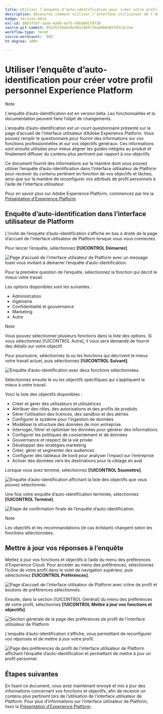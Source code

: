 ```yaml
---
title: Utiliser l’enquête d’auto-identification pour créer votre profil personnel Experience Platform
description: Découvrez comment utiliser l’interface utilisateur de l’enquête d’auto-identification pour recevoir du contenu pertinent selon les fonctions de votre rôle et les objectifs associés.
badge: Version bêta
exl-id: 80b3f55f-1eab-4a99-be75-49bd091f9739
source-git-commit: 05a7b73da610a30119b4719ae6b6d85f93cdc2ae
workflow-type: tm+mt
source-wordcount: '561'
ht-degree: 100%

---
```


# Utiliser l’enquête d’auto-identification pour créer votre profil personnel Experience Platform

>[!NOTE]
>
>L’enquête d’auto-identification est en version bêta. Les fonctionnalités et la documentation peuvent faire l’objet de changements.

L’enquête d’auto-identification est un court questionnaire présenté sur la page d’accueil de l’interface utilisateur d’Adobe Experience Platform. Vous pouvez remplir le questionnaire pour fournir des informations sur vos fonctions professionnelles et sur vos objectifs généraux. Ces informations sont ensuite utilisées pour mieux aligner les guides intégrés au produit et finalement diffuser du contenu plus pertinent par rapport à vos objectifs.

Ce document fournit des informations sur la manière dont vous pouvez utiliser l’enquête d’auto-identification dans l’interface utilisateur de Platform pour recevoir du contenu pertinent en fonction de vos objectifs et tâches, ainsi que sur la manière de reconfigurer vos attributs de profil personnels à l’aide de l’interface utilisateur.

Pour en savoir plus sur Adobe Experience Platform, commencez par lire la [Présentation dʼExperience Platform](home.md).

## Enquête d’auto-identification dans l’interface utilisateur de Platform

L’invite de l’enquête d’auto-identification s’affiche en bas à droite de la page d’accueil de l’interface utilisateur de Platform lorsque vous vous connectez.

Pour lancer l’enquête, sélectionnez **[!UICONTROL Démarrer]**.

![Page d’accueil de l’interface utilisateur de Platform avec un message toast vous invitant à démarrer l’enquête d’auto-identification.](./images/survey/survey-prompt.png)

Pour la première question de l’enquête, sélectionnez la fonction qui décrit le mieux votre travail.

Les options disponibles sont les suivantes :

* Administration
* Ingénierie
* Confidentialité et gouvernance
* Marketing
* Autre

>[!NOTE]
>
>Vous pouvez sélectionner plusieurs fonctions dans la liste des options. Si vous sélectionnez [!UICONTROL Autre], il vous sera demandé de fournir des détails sur votre objectif.

Pour poursuivre, sélectionnez la ou les fonctions qui décrivent le mieux votre travail actuel, puis sélectionnez **[!UICONTROL Suivant]**.

![Enquête d’auto-identification avec deux fonctions sélectionnées.](./images/survey/select-functions.png)

Sélectionnez ensuite le ou les objectifs spécifiques qui s’appliquent le mieux à votre travail.

Voici la liste des objectifs disponibles :

* Créer et gérer des utilisateurs et utilisatrices
* Attribuer des rôles, des autorisations et des profils de produits
* Gérer l’utilisation des licences, des sandbox et des alertes
* Configurer le système pour l’ingestion de données
* Modéliser la structure des données de mon entreprise
* Interroger, filtrer et optimiser les données pour générer des informations
* Configurer les politiques de consentement et de données
* Gouvernance et respect de la vie privée
* Développer des stratégies marketing
* Créer, gérer et segmenter des audiences
* Configurer des tableaux de bord pour analyser l’impact sur l’entreprise
* Activer des données vers les destinations pour le ciblage en aval

Lorsque vous avez terminé, sélectionnez **[!UICONTROL Soumettre]**.

![Enquête d’auto-identification affichant la liste des objectifs que vous pouvez sélectionner.](./images/survey/select-objectives.png)

Une fois votre enquête d’auto-identification terminée, sélectionnez **[!UICONTROL Terminé]**.

![Étape de confirmation finale de l’enquête d’auto-identification.](./images/survey/survey-complete.png)

>[!NOTE]
>
>Les objectifs et les recommandations (le cas échéant) changent selon les fonctions sélectionnées.

## Mettre à jour vos réponses à l’enquête

Mettez à jour vos fonctions et objectifs à l’aide du menu des préférences d’Experience Cloud. Pour accéder au menu des préférences, sélectionnez l’icône de votre profil dans le volet de navigation supérieur, puis sélectionnez **[!UICONTROL Préférences]**.

![Page d’accueil de l’interface utilisateur de Platform avec icône de profil et boutons de préférences sélectionnés.](./images/survey/preferences.png)

Ensuite, dans la section [!UICONTROL Général] du menu des préférences de votre profil, sélectionnez **[!UICONTROL Mettre à jour vos fonctions et objectifs]**.

![Section générale de la page des préférences de profil de l’interface utilisateur de Platform](./images/survey/update.png)

L’enquête d’auto-identification s’affiche, vous permettant de reconfigurer vos réponses et de mettre à jour votre profil.

![Page des préférences du profil de l’interface utilisateur de Platform affichant l’enquête d’auto-identification et permettant de mettre à jour un profil personnel.](./images/survey/new-survey.png)

## Étapes suivantes

En lisant ce document, vous avez maintenant envoyé et mis à jour des informations concernant vos fonctions et objectifs, afin de recevoir un contenu plus pertinent lors de l’utilisation de l’interface utilisateur de Platform. Pour plus d’informations sur l’interface utilisateur de Platform, lisez la [Présentation d’Experience Platform](home.md).
